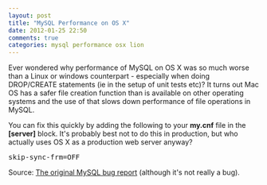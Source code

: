 ```yaml
---
layout: post
title: "MySQL Performance on OS X"
date: 2012-01-25 22:50
comments: true
categories: mysql performance osx lion
---
```

Ever wondered why performance of MySQL on OS X was so much worse than a Linux or windows counterpart - especially when doing DROP/CREATE statements (ie in the setup of unit tests etc)? It turns out Mac OS has a safer file creation function than is available on other operating systems and the use of that slows down performance of file operations in MySQL.

You can fix this quickly by adding the following to your <strong>my.cnf</strong> file in the<strong> [server]</strong> block. It's probably best not to do this in production, but who actually uses OS X as a production web server anyway?
<pre>skip-sync-frm=OFF</pre>
Source: <a href="http://bugs.mysql.com/bug.php?id=56550">The original MySQL bug report</a> (although it's not really a bug).